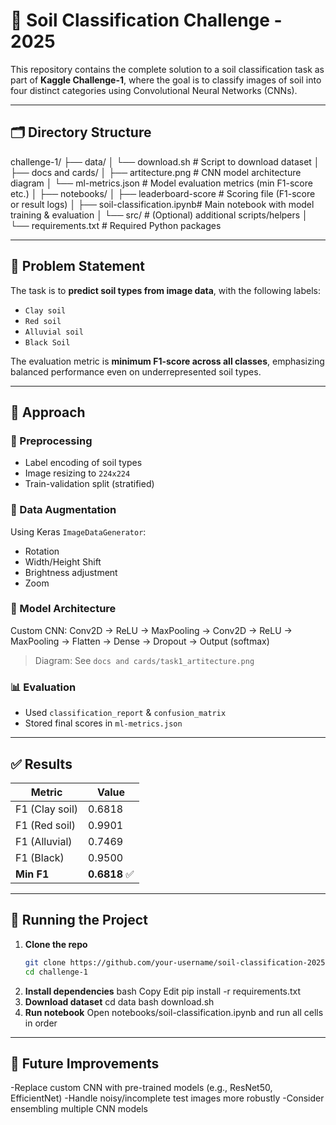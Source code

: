 # 🌾 Soil Classification Challenge - 2025

This repository contains the complete solution to a soil classification task as part of **Kaggle Challenge-1**, where the goal is to classify images of soil into four distinct categories using Convolutional Neural Networks (CNNs).

---

## 🗂️ Directory Structure

challenge-1/
├── data/
│ └── download.sh # Script to download dataset
│
├── docs and cards/
│ ├── artitecture.png # CNN model architecture diagram
│ └── ml-metrics.json # Model evaluation metrics (min F1-score etc.)
│
├── notebooks/
│ ├── leaderboard-score # Scoring file (F1-score or result logs)
│ ├── soil-classification.ipynb# Main notebook with model training & evaluation
│ └── src/ # (Optional) additional scripts/helpers
│
└── requirements.txt # Required Python packages


---

## 📌 Problem Statement

The task is to **predict soil types from image data**, with the following labels:

- `Clay soil`
- `Red soil`
- `Alluvial soil`
- `Black Soil`

The evaluation metric is **minimum F1-score across all classes**, emphasizing balanced performance even on underrepresented soil types.

---

## 🧪 Approach

### 🔢 Preprocessing
- Label encoding of soil types
- Image resizing to `224x224`
- Train-validation split (stratified)

### 🧰 Data Augmentation
Using Keras `ImageDataGenerator`:
- Rotation
- Width/Height Shift
- Brightness adjustment
- Zoom

### 🧠 Model Architecture
Custom CNN:
Conv2D → ReLU → MaxPooling → Conv2D → ReLU → MaxPooling → Flatten → Dense → Dropout → Output (softmax)


> Diagram: See `docs and cards/task1_artitecture.png`

### 📊 Evaluation
- Used `classification_report` & `confusion_matrix`
- Stored final scores in `ml-metrics.json`

---

## ✅ Results

| Metric        | Value   |
|---------------|---------|
| F1 (Clay soil)| 0.6818  |
| F1 (Red soil) | 0.9901  |
| F1 (Alluvial) | 0.7469  |
| F1 (Black)    | 0.9500  |
| **Min F1**    | **0.6818** ✅ |

---

## 🚀 Running the Project

1. **Clone the repo**
   ```bash
   git clone https://github.com/your-username/soil-classification-2025.git
   cd challenge-1
2. **Install dependencies**
   bash
   Copy
   Edit
   pip install -r requirements.txt
3. **Download dataset**
   cd data
   bash download.sh
4. **Run notebook**
   Open notebooks/soil-classification.ipynb and run all cells in order


---

## 🧩 Future Improvements

-Replace custom CNN with pre-trained models (e.g., ResNet50, EfficientNet)
-Handle noisy/incomplete test images more robustly
-Consider ensembling multiple CNN models
